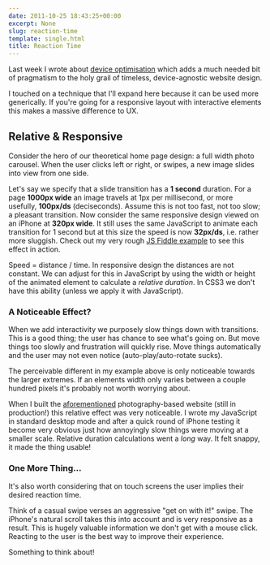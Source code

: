 ```yaml
---
date: 2011-10-25 18:43:25+00:00
excerpt: None
slug: reaction-time
template: single.html
title: Reaction Time
---
```


Last week I wrote about [device optimisation](http://dbushell.com/2011/10/18/the-thoughtful-touches/) which adds a much needed bit of pragmatism to the holy grail of timeless, device-agnostic website design.

I touched on a technique that I'll expand here because it can be used more generically. If you're going for a responsive layout with interactive elements this makes a massive difference to UX.


## Relative & Responsive


Consider the hero of our theoretical home page design: a full width photo carousel. When the user clicks left or right, or swipes, a new image slides into view from one side.

Let's say we specify that a slide transition has a **1 second** duration. For a page **1000px wide** an image travels at 1px per millisecond, or more usefully, **100px/ds** (deciseconds). Assume this is not too fast, not too slow; a pleasant transition. Now consider the same responsive design viewed on an iPhone at **320px wide**. It still uses the same JavaScript to animate each transition for 1 second but at this size the speed is now **32px/ds**, i.e. rather more sluggish. Check out my very rough [JS Fiddle example](http://jsfiddle.net/dbushell/EXfkU/12/embedded/result/) to see this effect in action.

Speed = distance / time. In responsive design the distances are not constant. We can adjust for this in JavaScript by using the width or height of the animated element to calculate a _relative duration_. In CSS3 we don't have this ability (unless we apply it with JavaScript).


### A Noticeable Effect?


When we add interactivity we purposely slow things down with transitions. This is a good thing; the user has chance to see what's going on. But move things too slowly and frustration will quickly rise. Move things automatically and the user may not even notice (auto-play/auto-rotate sucks).

The perceivable different in my example above is only noticeable towards the larger extremes. If an elements width only varies between a couple hundred pixels it's probably not worth worrying about.

When I built the [aforementioned](http://dbushell.com/2011/10/18/the-thoughtful-touches/) photography-based website (still in production!) this relative effect was very noticeable. I wrote my JavaScript in standard desktop mode and after a quick round of iPhone testing it become very obvious just how annoyingly slow things were moving at a smaller scale. Relative duration calculations went a _long_ way. It felt snappy, it made the thing usable!


### One More Thing...


It's also worth considering that on touch screens the user implies their desired reaction time.

Think of a casual swipe verses an aggressive "get on with it!" swipe. The iPhone's natural scroll takes this into account and is very responsive as a result. This is hugely valuable information we don't get with a mouse click. Reacting to the user is the best way to improve their experience.

Something to think about!

